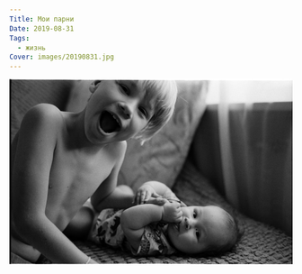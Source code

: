 ```yaml
---
Title: Мои парни
Date: 2019-08-31
Tags:
  - жизнь
Cover: images/20190831.jpg
---
```


![Мои парни](images/20190831.jpg)
